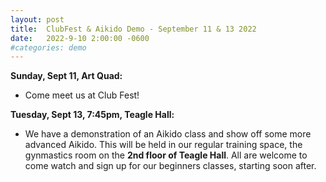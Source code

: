 ```yaml
---
layout: post
title:  ClubFest & Aikido Demo - September 11 & 13 2022
date:   2022-9-10 2:00:00 -0600
#categories: demo
---
```


**Sunday, Sept 11, Art Quad:**
* Come meet us at Club Fest!

**Tuesday, Sept 13, 7:45pm, Teagle Hall:**
* We have a demonstration of an Aikido class and show off some more advanced Aikido. This will be held in our regular training space, the gynmastics room on the **2nd floor of Teagle Hall**. All are welcome to come watch and sign up for our beginners classes, starting soon after.
